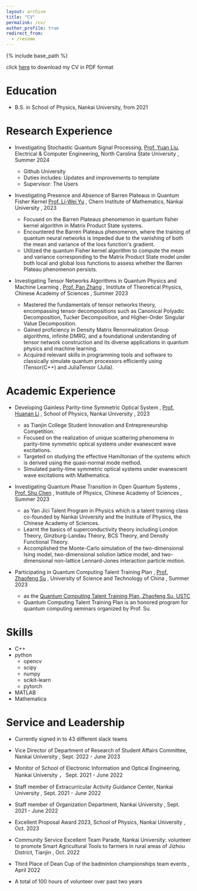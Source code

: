 ```yaml
---
layout: archive
title: "CV"
permalink: /cv/
author_profile: true
redirect_from:
  - /resume
---
```


{% include base_path %}

click [here](/files/CV_LangxuBai.pdf) to download my CV in PDF format

Education
======
* B.S. in School of Physics, Nankai University,  from 2021

Research Experience
======
* Investigating Stochastic Quantum Signal Processing, [Prof. Yuan Liu](https://scholar.google.com/citations?user=5EGClVoAAAAJ),  Electrical & Computer Engineering, North Carolina State University , Summer 2024
  * Github University
  * Duties includes: Updates and improvements to template
  * Supervisor: The Users

* Investigating Presence and Absence of Barren Plateaus in Quantum Fisher Kernel [Prof. Li-Wei Yu](https://orcid.org/0000-0002-5849-4029) , Chern Institute of Mathematics, Nankai University , 2023
  * Focused on the Barren Plateaus phenomenon in quantum fisher kernel algorithm in Matrix Product State systems.
  * Encountered the Barren Plateaus phenomenon, where the training of quantum neural networks is impeded due to the vanishing of both the mean and variance of the loss function's gradient. 
  * Utilized the quantum Fisher kernel algorithm to compute the mean and variance corresponding to the Matrix Product State model under both local and global loss functions to assess whether the Barren Plateau phenomenon persists.  

* Investigating Tensor Networks Algorithms in Quantum Physics and Machine Learning , [Prof. Pan Zhang](https://scholar.google.com/citations?hl=zh-CN&user=MFnbrRUAAAAJ) , Institute of Theoretical Physics, Chinese Academy of Sciences , Summer 2023
  * Mastered the fundamentals of tensor networks theory, encompassing tensor decompositions such as Canonical Polyadic Decomposition, Tucker Decomposition, and Higher-Order Singular Value Decomposition.
  * Gained proficiency in Density Matrix Renormalization Group algorithms, infinite DMRG, and a foundational understanding of tensor network construction and its diverse applications in quantum physics and machine learning.
  * Acquired relevant skills in programming tools and software to classically simulate quantum processors efficiently using ITensor(C++) and JuliaTensor (Julia).
  
Academic Experience
======
* Developing Gainless Parity-time Symmetric Optical System , [Prof. Huanan Li](https://orcid.org/0000-0002-8834-4320) , School of Physics, Nankai University , 2023
  * as Tianjin College Student Innovation and Entrepreneurship Competition.
  * Focused on the realization of unique scattering phenomena in parity-time symmetric optical systems under evanescent wave excitations.
  * Targeted on studying the effective Hamiltonian of the systems which is derived using the quasi-normal mode method.
  * Simulated parity-time symmetric optical systems under evanescent wave excitations with Mathematica.

* Investigating Quantum Phase Transition in Open Quantum Systems , [Prof. Shu Chen](https://orcid.org/0000-0003-2605-6128) , Institute of Physics, Chinese Academy of Sciences , Summer 2023
  * as Yan Jici Talent Program in Physics which is a talent training class co-founded by Nankai University and the Institute of Physics, the Chinese Academy of Sciences.
  * Learnt the basics of superconductivity theory including London Theory, Ginzburg-Landau Theory, BCS Theory, and Density Functional Theory.
  * Accomplished the Monte-Carlo simulation of the two-dimensional Ising model, two-dimensional solution lattice model, and two-dimensional non-lattice Lennard-Jones interaction particle motion.

* Participating in Quantum Computing Talent Training Plan , [Prof. Zhaofeng Su](https://scholar.google.com/citations?user=0T0pjKkAAAAJ&hl=zh-CN&oi=sra) , University of Science and Technology of China , Summer 2023
  * as the [Quantum Computing Talent Training Plan, Zhaofeng Su, USTC](https://faculty.ustc.edu.cn/zfsu/zh_CN/zhym/593642/list/index.htm)
  * Quantum Computing Talent Training Plan is an honored program for quantum computing seminars organized by Prof. Su.
<!--
  * Learnt the basics through the Chap. 1 - 6 of Quantum Computation and Quantum Information, Nielsen M A, Chuang I L.
  -->

Skills
======
* C++
* python
  * opencv
  * scipy
  * numpy
  * scikit-learn
  * pytorch
* MATLAB
* Mathematica

<!--
Publications
======
 <ul>{% for post in site.publications reversed %}
    {% include archive-single-cv.html %}
  {% endfor %}</ul> 
  
Talks
======
  <ul>{% for post in site.talks reversed %}
    {% include archive-single-talk-cv.html  %}
  {% endfor %}</ul>
  
Teaching
======
  <ul>{% for post in site.teaching reversed %}
    {% include archive-single-cv.html %}
  {% endfor %}</ul>

-->
  
Service and Leadership
======
* Currently signed in to 43 different slack teams
* Vice Director of Department of Research of Student Affairs Committee, Nankai University , Sept. 2022 - June 2023
* Monitor of School of Electronic Information and Optical Engineering, Nankai University ， Sept. 2021 - June 2022
* Staff member of Extracurricular Activity Guidance Center, Nankai University , Sept. 2021 - June 2022
* Staff member of Organization Department, Nankai University , Sept. 2021 - June 2022

* Excellent Proposal Award 2023, School of Physics, Nankai University , Oct. 2023
* Community Service Excellent Team Parade, Nankai University: volunteer to promote Smart Agricultural Tools to farmers in rural areas of Jizhou District, Tianjin , Oct. 2022
* Third Place of Dean Cup of the badminton championships team events , April 2022

* A total of 100 hours of volunteer over past two years
